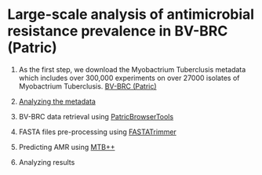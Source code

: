 # Large-scale analysis of antimicrobial resistance prevalence in BV-BRC (Patric)

1. As the first step, we download the Myobactrium Tuberclusis metadata which includes over 300,000 experiments on over 27000 isolates of Myobactrium Tuberclusis. [BV-BRC (Patric)](https://www.bv-brc.org/)

2. [Analyzing the metadata](https://github.com/M-Serajian/Scientific_reports_MTB_plus_plus/blob/main/patric_metadata_analisys/patric_metadata_analysis.ipynb)

3. BV-BRC data retrieval using [PatricBrowserTools](https://github.com/M-Serajian/PatricBrowserTools)

4. FASTA files pre-processing using [FASTATrimmer](https://github.com/M-Serajian/FASTATrimmer )

5. Predicting AMR using [MTB++](https://github.com/M-Serajian/MTB-plus-plus)

6. Analyzing results 